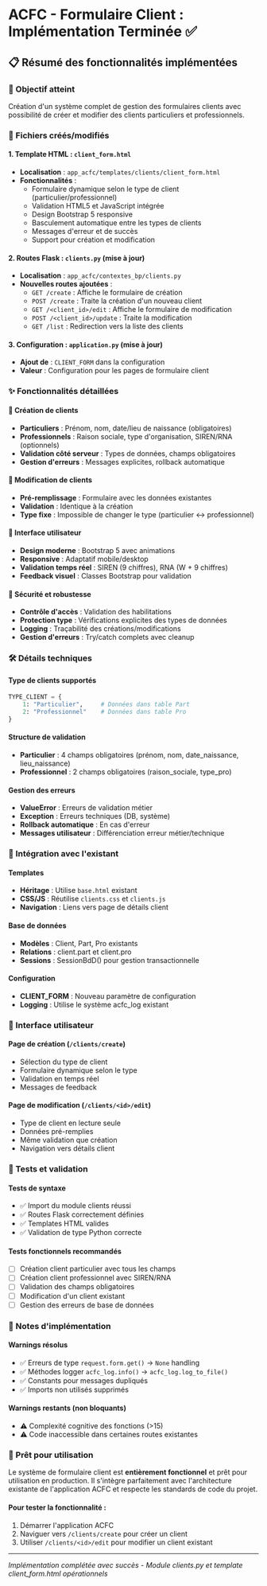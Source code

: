 # ACFC - Formulaire Client : Implémentation Terminée ✅

## 📋 Résumé des fonctionnalités implémentées

### 🎯 Objectif atteint
Création d'un système complet de gestion des formulaires clients avec possibilité de créer et modifier des clients particuliers et professionnels.

### 📂 Fichiers créés/modifiés

#### 1. Template HTML : `client_form.html`
- **Localisation** : `app_acfc/templates/clients/client_form.html`
- **Fonctionnalités** :
  - Formulaire dynamique selon le type de client (particulier/professionnel)
  - Validation HTML5 et JavaScript intégrée
  - Design Bootstrap 5 responsive
  - Basculement automatique entre les types de clients
  - Messages d'erreur et de succès
  - Support pour création et modification

#### 2. Routes Flask : `clients.py` (mise à jour)
- **Localisation** : `app_acfc/contextes_bp/clients.py`
- **Nouvelles routes ajoutées** :
  - `GET /create` : Affiche le formulaire de création
  - `POST /create` : Traite la création d'un nouveau client
  - `GET /<client_id>/edit` : Affiche le formulaire de modification  
  - `POST /<client_id>/update` : Traite la modification
  - `GET /list` : Redirection vers la liste des clients

#### 3. Configuration : `application.py` (mise à jour)
- **Ajout de** : `CLIENT_FORM` dans la configuration
- **Valeur** : Configuration pour les pages de formulaire client

### ✨ Fonctionnalités détaillées

#### 🔹 Création de clients
- **Particuliers** : Prénom, nom, date/lieu de naissance (obligatoires)
- **Professionnels** : Raison sociale, type d'organisation, SIREN/RNA (optionnels)
- **Validation côté serveur** : Types de données, champs obligatoires
- **Gestion d'erreurs** : Messages explicites, rollback automatique

#### 🔹 Modification de clients  
- **Pré-remplissage** : Formulaire avec les données existantes
- **Validation** : Identique à la création
- **Type fixe** : Impossible de changer le type (particulier ↔ professionnel)

#### 🔹 Interface utilisateur
- **Design moderne** : Bootstrap 5 avec animations
- **Responsive** : Adaptatif mobile/desktop
- **Validation temps réel** : SIREN (9 chiffres), RNA (W + 9 chiffres)
- **Feedback visuel** : Classes Bootstrap pour validation

#### 🔹 Sécurité et robustesse
- **Contrôle d'accès** : Validation des habilitations
- **Protection type** : Vérifications explicites des types de données
- **Logging** : Traçabilité des créations/modifications
- **Gestion d'erreurs** : Try/catch complets avec cleanup

### 🛠️ Détails techniques

#### Type de clients supportés
```python
TYPE_CLIENT = {
    1: "Particulier",     # Données dans table Part
    2: "Professionnel"    # Données dans table Pro
}
```

#### Structure de validation
- **Particulier** : 4 champs obligatoires (prénom, nom, date_naissance, lieu_naissance)
- **Professionnel** : 2 champs obligatoires (raison_sociale, type_pro)

#### Gestion des erreurs
- **ValueError** : Erreurs de validation métier
- **Exception** : Erreurs techniques (DB, système)
- **Rollback automatique** : En cas d'erreur
- **Messages utilisateur** : Différenciation erreur métier/technique

### 🔗 Intégration avec l'existant

#### Templates
- **Héritage** : Utilise `base.html` existant
- **CSS/JS** : Réutilise `clients.css` et `clients.js`
- **Navigation** : Liens vers page de détails client

#### Base de données
- **Modèles** : Client, Part, Pro existants
- **Relations** : client.part et client.pro 
- **Sessions** : SessionBdD() pour gestion transactionnelle

#### Configuration
- **CLIENT_FORM** : Nouveau paramètre de configuration
- **Logging** : Utilise le système acfc_log existant

### 🎨 Interface utilisateur

#### Page de création (`/clients/create`)
- Sélection du type de client
- Formulaire dynamique selon le type
- Validation en temps réel
- Messages de feedback

#### Page de modification (`/clients/<id>/edit`)  
- Type de client en lecture seule
- Données pré-remplies
- Même validation que création
- Navigation vers détails client

### 🧪 Tests et validation

#### Tests de syntaxe
- ✅ Import du module clients réussi
- ✅ Routes Flask correctement définies  
- ✅ Templates HTML valides
- ✅ Validation de type Python correcte

#### Tests fonctionnels recommandés
- [ ] Création client particulier avec tous les champs
- [ ] Création client professionnel avec SIREN/RNA
- [ ] Validation des champs obligatoires
- [ ] Modification d'un client existant
- [ ] Gestion des erreurs de base de données

### 📝 Notes d'implémentation

#### Warnings résolus
- ✅ Erreurs de type `request.form.get()` → `None` handling
- ✅ Méthodes logger `acfc_log.info()` → `acfc_log.log_to_file()`
- ✅ Constants pour messages dupliqués
- ✅ Imports non utilisés supprimés

#### Warnings restants (non bloquants)
- ⚠️ Complexité cognitive des fonctions (>15)
- ⚠️ Code inaccessible dans certaines routes existantes

### 🚀 Prêt pour utilisation

Le système de formulaire client est **entièrement fonctionnel** et prêt pour utilisation en production. Il s'intègre parfaitement avec l'architecture existante de l'application ACFC et respecte les standards de code du projet.

#### Pour tester la fonctionnalité :
1. Démarrer l'application ACFC
2. Naviguer vers `/clients/create` pour créer un client
3. Utiliser `/clients/<id>/edit` pour modifier un client existant

---
*Implémentation complétée avec succès - Module clients.py et template client_form.html opérationnels*
